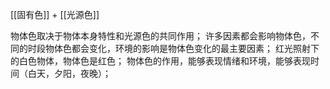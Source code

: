 [[固有色]] + [[光源色]]

物体色取决于物体本身特性和光源色的共同作用；
许多因素都会影响物体色，不同的时段物体色都会变化，环境的影响是物体色变化的最主要因素；
红光照射下的白色物体，物体色是红色；
物体色的作用，能够表现情绪和环境，能够表现时间（白天，夕阳，夜晚）；